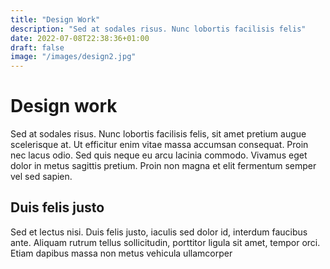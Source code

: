 ```yaml
---
title: "Design Work"
description: "Sed at sodales risus. Nunc lobortis facilisis felis"
date: 2022-07-08T22:38:36+01:00
draft: false
image: "/images/design2.jpg"
---
```

# Design work

Sed at sodales risus. Nunc lobortis facilisis felis, sit amet pretium augue scelerisque at. Ut efficitur enim vitae massa accumsan consequat. Proin nec lacus odio. Sed quis neque eu arcu lacinia commodo. Vivamus eget dolor in metus sagittis pretium. Proin non magna et elit fermentum semper vel sed sapien.

## Duis felis justo

Sed et lectus nisi. Duis felis justo, iaculis sed dolor id, interdum faucibus ante. Aliquam rutrum tellus sollicitudin, porttitor ligula sit amet, tempor orci. Etiam dapibus massa non metus vehicula ullamcorper
